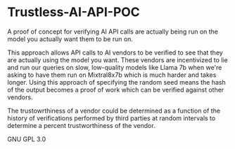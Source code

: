 # Trustless-AI-API-POC
A proof of concept for verifying AI API calls are actually being run on the model you actually want them to be run on.

This approach allows API calls to AI vendors to be verified to see that they are actually using the model you want. These vendors are incentivized to lie and run our queries on slow, low-quality models like Llama 7b when we're asking to have them run on Mixtral8x7b which is much harder and takes longer. Using this approach of specifying the random seed means the hash of the output becomes a proof of work which can be verified against other vendors. 

The trustowrthiness of a vendor could be determined as a function of the history of verifications performed by third parties at random intervals to determine a percent trustworthiness of the vendor.

GNU GPL 3.0
